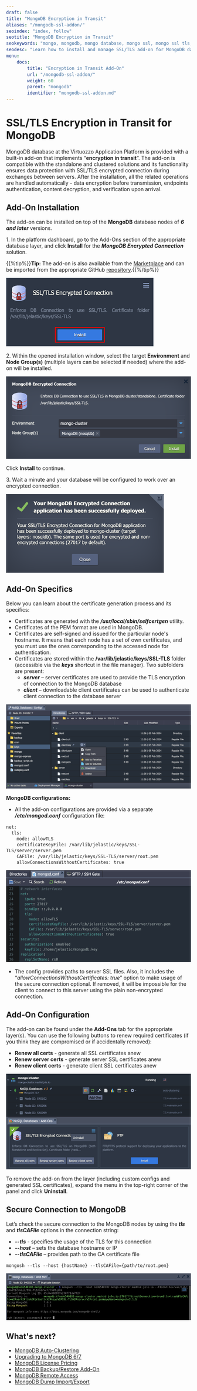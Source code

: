 ```yaml
---
draft: false
title: "MongoDB Encryption in Transit"
aliases: "/mongodb-ssl-addon/"
seoindex: "index, follow"
seotitle: "MongoDB Encryption in Transit"
seokeywords: "mongo, mongodb, mongo database, mongo ssl, mongo ssl tls, mongo encryption, mongo ssl addon"
seodesc: "Learn how to install and manage SSL/TLS add-on for MongoDB database. Generate SSL certificates for secure connection to MongoDB instances."
menu:
    docs:
        title: "Encryption in Transit Add-On"
        url: "/mongodb-ssl-addon/"
        weight: 60
        parent: "mongodb"
        identifier: "mongodb-ssl-addon.md"
---
```


# SSL/TLS Encryption in Transit for MongoDB

MongoDB database at the Virtuozzo Application Platform is provided with a built-in add-on that implements “**encryption in transit**”. The add-on is compatible with the standalone and clustered solutions and its functionality ensures data protection with SSL/TLS encrypted connection during exchanges between servers. After the installation, all the related operations are handled automatically - data encryption before transmission, endpoints authentication, content decryption, and verification upon arrival.


## Add-On Installation

The add-on can be installed on top of the **MongoDB** database nodes of ***6 and later*** versions.

1\. In the platform dashboard, go to the Add-Ons section of the appropriate database layer, and click **Install** for the ***MongoDB Encrypted Connection*** solution.

{{%tip%}}**Tip:** The add-on is also available from the [Marketplace](/marketplace/) and can be imported from the appropriate GitHub [repository](https://github.com/jelastic-jps/mongodb-ssl-addon).{{%/tip%}}

![SSL/TLS encryption add-on](01-ssl-tls-encryption-addon.png)


2\. Within the opened installation window, select the target **Environment** and **Node Group(s)** (multiple layers can be selected if needed) where the add-on will be installed.

![SSL add-on installation](02-ssl-addon-installation.png)

Click **Install** to continue.

3\. Wait a minute and your database will be configured to work over an encrypted connection.

![SSL add-on installed](03-ssl-addon-installed.png)


## Add-On Specifics

Below you can learn about the certificate generation process and its specifics:

- Certificates are generated with the ***/usr/local/sbin/selfcertgen*** utility.
- Certificates of the PEM format are used in MongoDB.
- Certificates are self-signed and issued for the particular node's hostname. It means that each node has a set of own certificates, and you must use the ones corresponding to the accessed node for authentication.
- Certificates are stored within the **/var/lib/jelastic/keys/SSL-TLS** folder (accessible via the ***keys*** shortcut in the file manager). Two subfolders are present:
  - ***server*** – server certificates are used to provide the TLS encryption of connection to the MongoDB database
  - ***client*** – downloadable client certificates can be used to authenticate client connection to the database server

![MongoDB SSL certificates](04-mongodb-ssl-certificates.png)

**MongoDB configurations:**

- All the add-on configurations are provided via a separate ***/etc/mongod.conf*** configuration file:

```
net:
  tls:
    mode: allowTLS
    certificateKeyFile: /var/lib/jelastic/keys/SSL-TLS/server/server.pem
    CAFile: /var/lib/jelastic/keys/SSL-TLS/server/root.pem
    allowConnectionsWithoutCertificates: true
```

![MongoDB SSL configurations](05-mongodb-ssl-configurations.png)

- The config provides paths to server SSL files. Also, it includes the “*allowConnectionsWithoutCertificates: true*” option to make usage of the secure connection optional. If removed, it will be impossible for the client to connect to this server using the plain non-encrypted connection.


## Add-On Configuration

The add-on can be found under the **Add-Ons** tab for the appropriate layer(s). You can use the following buttons to renew required certificates (if you think they are compromised or if accidentally removed):

- **Renew all certs** - generate all SSL certificates anew
- **Renew server certs** - generate server SSL certificates anew
- **Renew client certs** - generate client SSL certificates anew

![managing MongoDB SSL add-on](06-managing-mongodb-ssl-addon.png)

To remove the add-on from the layer (including custom configs and generated SSL certificates), expand the menu in the top-right corner of the panel and click **Uninstall**.


## Secure Connection to MongoDB

Let’s check the secure connection to the MongoDB nodes by using the ***tls*** and ***tlsCAFile*** options in the connection string:

- ***--tls*** - specifies the usage of the TLS for this connection
- ***--host*** – sets the database hostname or IP
- ***--tlsCAFile*** – provides path to the CA certificate file

```
mongosh --tls --host {hostName} --tlsCAFile={path/to/root.pem}
```

![MongoDB SSL connection](07-mongodb-ssl-connection.png)


## What's next?

- [MongoDB Auto-Clustering](/mongodb-auto-clustering/)
- [Upgrading to MongoDB 6/7](/updating-to-mongodb-7/)
- [MongoDB License Pricing](/mongodb-license/)
- [MongoDB Backup/Restore Add-On](/mongodb-backup-restore-addon/)
- [MongoDB Remote Access](/remote-access-to-mongodb/)
- [MongoDB Dump Import/Export](/dump-import-export-to-mongodb/)